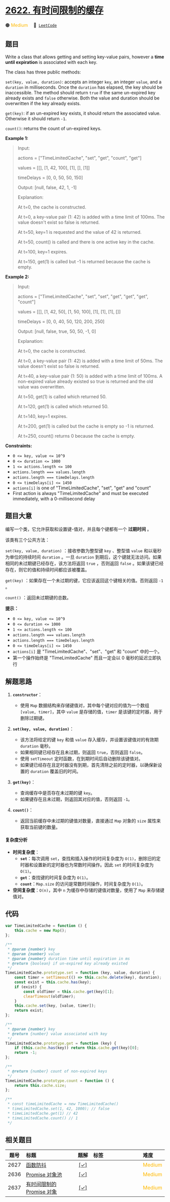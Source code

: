 # [2622. 有时间限制的缓存](https://leetcode.com/problems/cache-with-time-limit)

🟠 <font color=#ffb800>Medium</font>&emsp; 🔗&ensp;[`LeetCode`](https://leetcode.com/problems/cache-with-time-limit)

## 题目

Write a class that allows getting and setting key-value pairs, however a
**time until expiration** is associated with each key.

The class has three public methods:

`set(key, value, duration)`: accepts an integer `key`, an integer `value`, and
a `duration` in milliseconds. Once the `duration` has elapsed, the key should
be inaccessible. The method should return `true` if the same un-expired key
already exists and `false` otherwise. Both the value and duration should be
overwritten if the key already exists.

`get(key)`: if an un-expired key exists, it should return the associated
value. Otherwise it should return `-1`.

`count()`: returns the count of un-expired keys.

**Example 1:**

> Input:
>
> actions = ["TimeLimitedCache", "set", "get", "count", "get"]
>
> values = [[], [1, 42, 100], [1], [], [1]]
>
> timeDelays = [0, 0, 50, 50, 150]
>
> Output: [null, false, 42, 1, -1]
>
> Explanation:
>
> At t=0, the cache is constructed.
>
> At t=0, a key-value pair (1: 42) is added with a time limit of 100ms. The value doesn't exist so false is returned.
>
> At t=50, key=1 is requested and the value of 42 is returned.
>
> At t=50, count() is called and there is one active key in the cache.
>
> At t=100, key=1 expires.
>
> At t=150, get(1) is called but -1 is returned because the cache is empty.

**Example 2:**

> Input:
>
> actions = ["TimeLimitedCache", "set", "set", "get", "get", "get", "count"]
>
> values = [[], [1, 42, 50], [1, 50, 100], [1], [1], [1], []]
>
> timeDelays = [0, 0, 40, 50, 120, 200, 250]
>
> Output: [null, false, true, 50, 50, -1, 0]
>
> Explanation:
>
> At t=0, the cache is constructed.
>
> At t=0, a key-value pair (1: 42) is added with a time limit of 50ms. The value doesn't exist so false is returned.
>
> At t=40, a key-value pair (1: 50) is added with a time limit of 100ms. A non-expired value already existed so true is returned and the old value was overwritten.
>
> At t=50, get(1) is called which returned 50.
>
> At t=120, get(1) is called which returned 50.
>
> At t=140, key=1 expires.
>
> At t=200, get(1) is called but the cache is empty so -1 is returned.
>
> At t=250, count() returns 0 because the cache is empty.

**Constraints:**

- `0 <= key, value <= 10^9`
- `0 <= duration <= 1000`
- `1 <= actions.length <= 100`
- `actions.length === values.length`
- `actions.length === timeDelays.length`
- `0 <= timeDelays[i] <= 1450`
- `actions[i]` is one of "TimeLimitedCache", "set", "get" and "count"
- First action is always "TimeLimitedCache" and must be executed immediately, with a 0-millisecond delay

## 题目大意

编写一个类，它允许获取和设置键-值对，并且每个键都有一个 **过期时间** 。

该类有三个公共方法：

`set(key, value, duration)` ：接收参数为整型键 `key` 、整型值 `value` 和以毫秒为单位的持续时间
`duration` 。一旦 `duration` 到期后，这个键就无法访问。如果相同的未过期键已经存在，该方法将返回 `true` ，否则返回 `false` 。如果该键已经存在，则它的值和持续时间都应该被覆盖。

`get(key)` ：如果存在一个未过期的键，它应该返回这个键相关的值。否则返回 `-1` 。

`count()` ：返回未过期键的总数。

**提示：**

- `0 <= key, value <= 10^9`
- `0 <= duration <= 1000`
- `1 <= actions.length <= 100`
- `actions.length === values.length`
- `actions.length === timeDelays.length`
- `0 <= timeDelays[i] <= 1450`
- `actions[i]` 是 "TimeLimitedCache"、"set"、"get" 和 "count" 中的一个。
- 第一个操作始终是 "TimeLimitedCache" 而且一定会以 0 毫秒的延迟立即执行

## 解题思路

1. **`constructor`**：

   - 使用 `Map` 数据结构来存储键值对，其中每个键对应的值为一个数组 `[value, timer]`，其中 `value` 是存储的值，`timer` 是该键的定时器，用于删除过期键。

2. **`set(key, value, duration)`**：

   - 该方法将给定的键 `key` 和值 `value` 存入缓存，并设置该键值对的有效期 `duration` 毫秒。
   - 如果相同键已经存在且未过期，则返回 `true`，否则返回 `false`。
   - 使用 `setTimeout` 定时函数，在到期时间后自动删除该键值对。
   - 如果键已经存在且定时器没有到期，首先清除之前的定时器，以确保新设置的 `duration` 覆盖旧的时间。

3. **`get(key)`**：

   - 查询缓存中是否存在未过期的键 `key`。
   - 如果键存在且未过期，则返回其对应的值，否则返回 `-1`。

4. **`count()`**：
   - 返回当前缓存中未过期的键值对数量，直接通过 `Map` 对象的 `size` 属性来获取当前键的数量。

#### 复杂度分析

- **时间复杂度**：
  - **`set`**：每次调用 `set`，查找和插入操作的时间复杂度为 `O(1)`，删除旧的定时器和设置新的定时器也为常数时间操作。因此 `set` 的时间复杂度为 `O(1)`。
  - **`get`**：查找键的时间复杂度为 `O(1)`。
  - **`count`**：`Map.size` 的访问是常数时间操作，时间复杂度为 `O(1)`。
- **空间复杂度**：`O(n)`，其中 `n` 为缓存中存储的键值对数量，使用了 `Map` 来存储键值对。

## 代码

```javascript
var TimeLimitedCache = function () {
	this.cache = new Map();
};

/**
 * @param {number} key
 * @param {number} value
 * @param {number} duration time until expiration in ms
 * @return {boolean} if un-expired key already existed
 */
TimeLimitedCache.prototype.set = function (key, value, duration) {
	const timer = setTimeout(() => this.cache.delete(key), duration);
	const exist = this.cache.has(key);
	if (exist) {
		const oldTimer = this.cache.get(key)[1];
		clearTimeout(oldTimer);
	}
	this.cache.set(key, [value, timer]);
	return exist;
};

/**
 * @param {number} key
 * @return {number} value associated with key
 */
TimeLimitedCache.prototype.get = function (key) {
	if (this.cache.has(key)) return this.cache.get(key)[0];
	return -1;
};

/**
 * @return {number} count of non-expired keys
 */
TimeLimitedCache.prototype.count = function () {
	return this.cache.size;
};

/**
 * const timeLimitedCache = new TimeLimitedCache()
 * timeLimitedCache.set(1, 42, 1000); // false
 * timeLimitedCache.get(1) // 42
 * timeLimitedCache.count() // 1
 */
```

## 相关题目

<!-- prettier-ignore -->
| 题号 | 标题 | 题解 | 标签 | 难度 |
| :------: | :------ | :------: | :------ | :------ |
| 2627 | [函数防抖](https://leetcode.com/problems/debounce) | [[✓]](/leetcode/problem/2627.md) |  | <font color=#ffb800>Medium</font> |
| 2636 | [Promise 对象池](https://leetcode.com/problems/promise-pool) | [[✓]](/leetcode/problem/2636.md) |  | <font color=#ffb800>Medium</font> |
| 2637 | [有时间限制的 Promise 对象](https://leetcode.com/problems/promise-time-limit) | [[✓]](/leetcode/problem/2637.md) |  | <font color=#ffb800>Medium</font> |

<style>
.blue {
    background-color: #096dd9;
    padding: 0.25rem 0.5rem;
    margin: 0;
    font-size: 0.85em;
    border-radius: 3px;
    color: white;
    font-weight: 500;
}
table th:first-of-type { width: 10%; }
table th:nth-of-type(2) { width: 35%; }
table th:nth-of-type(3) { width: 10%; }
table th:nth-of-type(4) { width: 35%; }
table th:nth-of-type(5) { width: 10%; }
</style>
